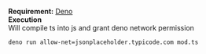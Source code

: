 **Requirement:** [Deno](https://deno.land)  
**Execution**  
Will compile ts into js and grant deno network permission

```
deno run allow-net=jsonplaceholder.typicode.com mod.ts
```
